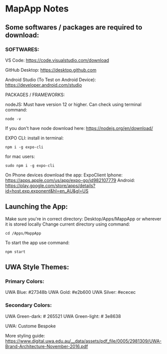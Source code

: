 # MapApp Notes

## Some softwares / packages are required to download:

### SOFTWARES:

VS Code:
https://code.visualstudio.com/download

GitHub Desktop:
https://desktop.github.com

Android Studio (To Test on Android Device):
https://developer.android.com/studio

PACKAGES / FRAMEWORKS:

nodeJS:
Must have version 12 or higher.
Can check using terminal command:

```
node -v
```

If you don't have node download here: https://nodejs.org/en/download/

EXPO CLI:
install in terminal:

```
npm i -g expo-cli
```

for mac users:

```
sudo npm i -g expo-cli
```

On Phone devices download the app: ExpoClient
Iphone: https://apps.apple.com/us/app/expo-go/id982107779
Android: https://play.google.com/store/apps/details?id=host.exp.exponent&hl=en_AU&gl=US

## Launching the App:

Make sure you're in correct directory: Desktop/Apps/MappApp or wherever it is stored locally
Change current directory using command:

```
cd /Apps/MappApp
```

To start the app use command:

```
npm start
```

## UWA Style Themes:

### Primary Colors:

UWA Blue: #27348b
UWA Gold: #e2b600
UWA Silver: #ececec

### Secondary Colors:

UWA Green-dark: # 265521
UWA Green-light: # 3e8638

UWA: Custome Bespoke

More styling guide: https://www.digital.uwa.edu.au/__data/assets/pdf_file/0005/2981309/UWA-Brand-Architecture-November-2016.pdf
